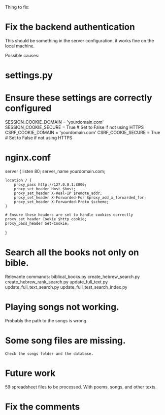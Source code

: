 Thing to fix:

# Fix the backend authentication
This should be something in the server configuration, it works fine on the local machine.

Possible causes:
# settings.py

# Ensure these settings are correctly configured
SESSION_COOKIE_DOMAIN = 'yourdomain.com'
SESSION_COOKIE_SECURE = True  # Set to False if not using HTTPS
CSRF_COOKIE_DOMAIN = 'yourdomain.com'
CSRF_COOKIE_SECURE = True  # Set to False if not using HTTPS
# nginx.conf

server {
    listen 80;
    server_name yourdomain.com;

    location / {
        proxy_pass http://127.0.0.1:8000;
        proxy_set_header Host $host;
        proxy_set_header X-Real-IP $remote_addr;
        proxy_set_header X-Forwarded-For $proxy_add_x_forwarded_for;
        proxy_set_header X-Forwarded-Proto $scheme;
    }

    # Ensure these headers are set to handle cookies correctly
    proxy_set_header Cookie $http_cookie;
    proxy_pass_header Set-Cookie;
}


# Search all the books not only on bible.

Relevante commands:
    biblical_books.py
    create_hebrew_search.py
    create_hebrew_rank_search.py
    update_full_text.py
    update_full_text_search.py
    update_full_test_search_index.py


# Playing songs not working.
  Probably the path to the songs is wrong.


# Some song files are missing.
    Check the songs folder and the database.


# Future work
  59 spreadsheet files to be processed. With poems, songs, and other texts.

# Fix the comments 

